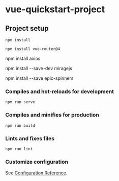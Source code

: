 # vue-quickstart-project

## Project setup
```
npm install

npm install vue-router@4
```
npm install axios

npm install --save-dev miragejs

npm install --save epic-spinners
### Compiles and hot-reloads for development
```
npm run serve
```

### Compiles and minifies for production
```
npm run build
```

### Lints and fixes files
```
npm run lint
```

### Customize configuration
See [Configuration Reference](https://cli.vuejs.org/config/).